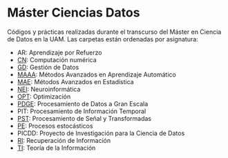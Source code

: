 # Máster Ciencias Datos
Códigos y prácticas realizadas durante el transcurso del Máster en Ciencia de Datos en la UAM.
Las carpetas están ordenadas por asignatura:
* AR: Aprendizaje por Refuerzo
* [CN](https://github.com/Donettello/Master_Ciencias_Datos/tree/main/CN): Computación numérica
* [GD](https://github.com/Donettello/Master_Ciencias_Datos/tree/main/GD): Gestión de Datos
* [MAAA](https://github.com/Donettello/Master_Ciencias_Datos/tree/main/MAAA): Métodos Avanzados en Aprendizaje Automático
* [MAE](https://github.com/Donettello/Master_Ciencias_Datos/tree/main/MAE): Métodos Avanzados en Estadística
* [NEI](https://github.com/Donettello/Master_Ciencias_Datos/tree/main/NEI): Neuroinformática
* [OPT](https://github.com/Donettello/Master_Ciencias_Datos/tree/main/OPTIM): Optimización
* [PDGE](https://github.com/Donettello/Master_Ciencias_Datos/tree/main/PDGE): Procesamiento de Datos a Gran Escala
* PIT: Procesamiento de Información Temporal
* [PST](https://github.com/Donettello/Master_Ciencias_Datos/tree/main/PST): Procesamiento de Señal y Transformadas
* [PE](https://github.com/Donettello/Master_Ciencias_Datos/tree/main/PE): Procesos estocásticos
* PICDD: Proyecto de Investigación para la Ciencia de Datos
* [RI](https://github.com/Donettello/Master_Ciencias_Datos/tree/main/RI): Recuperación de Información
* [TI](https://github.com/Donettello/Master_Ciencias_Datos/tree/main/TI): Teoría de la Información
